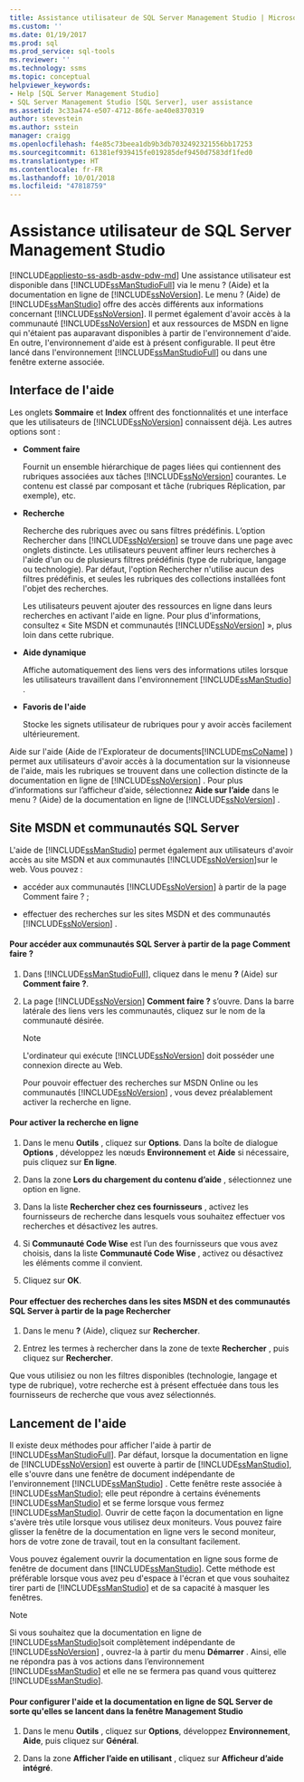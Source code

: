 ```yaml
---
title: Assistance utilisateur de SQL Server Management Studio | Microsoft Docs
ms.custom: ''
ms.date: 01/19/2017
ms.prod: sql
ms.prod_service: sql-tools
ms.reviewer: ''
ms.technology: ssms
ms.topic: conceptual
helpviewer_keywords:
- Help [SQL Server Management Studio]
- SQL Server Management Studio [SQL Server], user assistance
ms.assetid: 3c33a474-e507-4712-86fe-ae40e8370319
author: stevestein
ms.author: sstein
manager: craigg
ms.openlocfilehash: f4e85c73beea1db9b3db7032492321556bb17253
ms.sourcegitcommit: 61381ef939415fe019285def9450d7583df1fed0
ms.translationtype: HT
ms.contentlocale: fr-FR
ms.lasthandoff: 10/01/2018
ms.locfileid: "47818759"
---
```

# <a name="user-assistance-in-sql-server-management-studio"></a>Assistance utilisateur de SQL Server Management Studio
[!INCLUDE[appliesto-ss-asdb-asdw-pdw-md](../includes/appliesto-ss-asdb-asdw-pdw-md.md)]
Une assistance utilisateur est disponible dans [!INCLUDE[ssManStudioFull](../includes/ssmanstudiofull-md.md)] via le menu ? (Aide) et la documentation en ligne de [!INCLUDE[ssNoVersion](../includes/ssnoversion-md.md)]. Le menu ? (Aide) de [!INCLUDE[ssManStudio](../includes/ssmanstudio-md.md)] offre des accès différents aux informations concernant [!INCLUDE[ssNoVersion](../includes/ssnoversion-md.md)]. Il permet également d'avoir accès à la communauté [!INCLUDE[ssNoVersion](../includes/ssnoversion-md.md)] et aux ressources de MSDN en ligne qui n'étaient pas auparavant disponibles à partir de l'environnement d'aide. En outre, l'environnement d'aide est à présent configurable. Il peut être lancé dans l'environnement [!INCLUDE[ssManStudioFull](../includes/ssmanstudiofull-md.md)] ou dans une fenêtre externe associée.  
  
## <a name="the-help-interface"></a>Interface de l'aide  
Les onglets **Sommaire** et **Index** offrent des fonctionnalités et une interface que les utilisateurs de [!INCLUDE[ssNoVersion](../includes/ssnoversion-md.md)] connaissent déjà. Les autres options sont :  
  
-   **Comment faire**  
  
    Fournit un ensemble hiérarchique de pages liées qui contiennent des rubriques associées aux tâches [!INCLUDE[ssNoVersion](../includes/ssnoversion-md.md)] courantes. Le contenu est classé par composant et tâche (rubriques Réplication, par exemple), etc.  
  
-   **Recherche**  
  
    Recherche des rubriques avec ou sans filtres prédéfinis. L’option Rechercher dans [!INCLUDE[ssNoVersion](../includes/ssnoversion-md.md)] se trouve dans une page avec onglets distincte. Les utilisateurs peuvent affiner leurs recherches à l'aide d'un ou de plusieurs filtres prédéfinis (type de rubrique, langage ou technologie). Par défaut, l'option Rechercher n'utilise aucun des filtres prédéfinis, et seules les rubriques des collections installées font l'objet des recherches.  
  
    Les utilisateurs peuvent ajouter des ressources en ligne dans leurs recherches en activant l'aide en ligne. Pour plus d'informations, consultez « Site MSDN et communautés [!INCLUDE[ssNoVersion](../includes/ssnoversion-md.md)] », plus loin dans cette rubrique.  
  
-   **Aide dynamique**  
  
    Affiche automatiquement des liens vers des informations utiles lorsque les utilisateurs travaillent dans l'environnement [!INCLUDE[ssManStudio](../includes/ssmanstudio-md.md)] .  
  
-   **Favoris de l'aide**  
  
    Stocke les signets utilisateur de rubriques pour y avoir accès facilement ultérieurement.  
  
Aide sur l'aide (Aide de l'Explorateur de documents[!INCLUDE[msCoName](../includes/msconame_md.md)] ) permet aux utilisateurs d'avoir accès à la documentation sur la visionneuse de l'aide, mais les rubriques se trouvent dans une collection distincte de la documentation en ligne de [!INCLUDE[ssNoVersion](../includes/ssnoversion-md.md)] . Pour plus d’informations sur l’afficheur d’aide, sélectionnez **Aide sur l’aide** dans le menu ? (Aide) de la documentation en ligne de [!INCLUDE[ssNoVersion](../includes/ssnoversion-md.md)] .  
  
## <a name="msdn-online-and-sql-server-communities"></a>Site MSDN et communautés SQL Server  
L'aide de [!INCLUDE[ssManStudio](../includes/ssmanstudio-md.md)] permet également aux utilisateurs d'avoir accès au site MSDN et aux communautés [!INCLUDE[ssNoVersion](../includes/ssnoversion-md.md)]sur le web. Vous pouvez :  
  
-   accéder aux communautés [!INCLUDE[ssNoVersion](../includes/ssnoversion-md.md)] à partir de la page Comment faire ? ;  
  
-   effectuer des recherches sur les sites MSDN et des communautés [!INCLUDE[ssNoVersion](../includes/ssnoversion-md.md)] .  
  
#### <a name="to-access-sql-server-focused-communities-from-the-how-do-i-page"></a>Pour accéder aux communautés SQL Server à partir de la page Comment faire ?  
  
1.  Dans [!INCLUDE[ssManStudioFull](../includes/ssmanstudiofull-md.md)], cliquez dans le menu **?** (Aide) sur **Comment faire ?**.  
  
2.  La page [!INCLUDE[ssNoVersion](../includes/ssnoversion-md.md)] **Comment faire ?** s’ouvre. Dans la barre latérale des liens vers les communautés, cliquez sur le nom de la communauté désirée.  
  
    > [!NOTE]  
    > L'ordinateur qui exécute [!INCLUDE[ssNoVersion](../includes/ssnoversion-md.md)] doit posséder une connexion directe au Web.  
  
    Pour pouvoir effectuer des recherches sur MSDN Online ou les communautés [!INCLUDE[ssNoVersion](../includes/ssnoversion-md.md)] , vous devez préalablement activer la recherche en ligne.  
  
#### <a name="to-enable-online-search"></a>Pour activer la recherche en ligne  
  
1.  Dans le menu **Outils** , cliquez sur **Options**. Dans la boîte de dialogue **Options** , développez les nœuds **Environnement** et **Aide** si nécessaire, puis cliquez sur **En ligne**.  
  
2.  Dans la zone **Lors du chargement du contenu d’aide** , sélectionnez une option en ligne.  
  
3.  Dans la liste **Rechercher chez ces fournisseurs** , activez les fournisseurs de recherche dans lesquels vous souhaitez effectuer vos recherches et désactivez les autres.  
  
4.  Si **Communauté Code Wise** est l’un des fournisseurs que vous avez choisis, dans la liste **Communauté Code Wise** , activez ou désactivez les éléments comme il convient.  
  
5.  Cliquez sur **OK**.  
  
#### <a name="to-search-msdn-online-and-sql-server-focused-communities-from-the-search-page"></a>Pour effectuer des recherches dans les sites MSDN et des communautés SQL Server à partir de la page Rechercher  
  
1.  Dans le menu **?** (Aide), cliquez sur **Rechercher**.  
  
2.  Entrez les termes à rechercher dans la zone de texte **Rechercher** , puis cliquez sur **Rechercher**.  
  
Que vous utilisiez ou non les filtres disponibles (technologie, langage et type de rubrique), votre recherche est à présent effectuée dans tous les fournisseurs de recherche que vous avez sélectionnés.  
  
## <a name="launching-help"></a>Lancement de l'aide  
Il existe deux méthodes pour afficher l'aide à partir de [!INCLUDE[ssManStudioFull](../includes/ssmanstudiofull-md.md)]. Par défaut, lorsque la documentation en ligne de [!INCLUDE[ssNoVersion](../includes/ssnoversion-md.md)] est ouverte à partir de [!INCLUDE[ssManStudio](../includes/ssmanstudio-md.md)], elle s'ouvre dans une fenêtre de document indépendante de l'environnement [!INCLUDE[ssManStudio](../includes/ssmanstudio-md.md)] . Cette fenêtre reste associée à [!INCLUDE[ssManStudio](../includes/ssmanstudio-md.md)]; elle peut répondre à certains événements [!INCLUDE[ssManStudio](../includes/ssmanstudio-md.md)] et se ferme lorsque vous fermez [!INCLUDE[ssManStudio](../includes/ssmanstudio-md.md)]. Ouvrir de cette façon la documentation en ligne s'avère très utile lorsque vous utilisez deux moniteurs. Vous pouvez faire glisser la fenêtre de la documentation en ligne vers le second moniteur, hors de votre zone de travail, tout en la consultant facilement.  
  
Vous pouvez également ouvrir la documentation en ligne sous forme de fenêtre de document dans [!INCLUDE[ssManStudio](../includes/ssmanstudio-md.md)]. Cette méthode est préférable lorsque vous avez peu d'espace à l'écran et que vous souhaitez tirer parti de [!INCLUDE[ssManStudio](../includes/ssmanstudio-md.md)] et de sa capacité à masquer les fenêtres.  
  
> [!NOTE]  
> Si vous souhaitez que la documentation en ligne de [!INCLUDE[ssManStudio](../includes/ssmanstudio-md.md)]soit complètement indépendante de [!INCLUDE[ssNoVersion](../includes/ssnoversion-md.md)] , ouvrez-la à partir du menu **Démarrer** . Ainsi, elle ne répondra pas à vos actions dans l’environnement [!INCLUDE[ssManStudio](../includes/ssmanstudio-md.md)] et elle ne se fermera pas quand vous quitterez [!INCLUDE[ssManStudio](../includes/ssmanstudio-md.md)].  
  
#### <a name="to-configure-help-and-sql-server-books-online-to-launch-inside-the-management-studio-window"></a>Pour configurer l'aide et la documentation en ligne de SQL Server de sorte qu'elles se lancent dans la fenêtre Management Studio  
  
1.  Dans le menu **Outils** , cliquez sur **Options**, développez **Environnement**, **Aide**, puis cliquez sur **Général**.  
  
2.  Dans la zone **Afficher l’aide en utilisant** , cliquez sur **Afficheur d’aide intégré**.  
  
